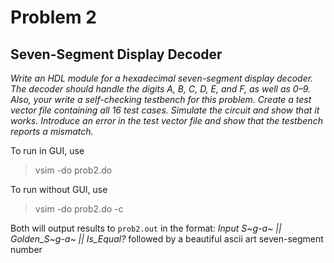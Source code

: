 # Problem 2

## Seven-Segment Display Decoder

*Write an HDL module for a hexadecimal seven-segment display decoder. The decoder should handle the digits A, B, C, D, E, and F, as well as 0–9. Also, your write a self-checking testbench for this problem. Create a test vector file containing all 16 test cases. Simulate the circuit and show that it works. Introduce an error in the test vector file and show that the testbench reports a mismatch.*

To run in GUI, use
> vsim -do prob2.do

To run without GUI, use
> vsim -do prob2.do -c

Both will output results to `prob2.out` in the format:
*Input S~g-a~ || Golden_S~g-a~ || Is_Equal?*
followed by a beautiful ascii art seven-segment number
